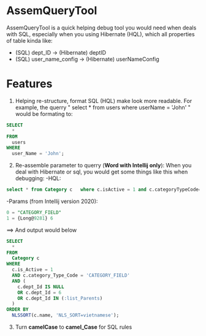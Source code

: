 # AssemQueryTool

AssemQueryTool is a quick helping debug tool you would need when deals with SQL, especially when you using Hibernate (HQL), which all properties of table kinda like:
  - (SQL) dept_ID -> (Hibernate) deptID
  - (SQL) user_name_config -> (Hibernate) userNameConfig

# Features
  1. Helping re-structure, format SQL (HQL) make look more readable. For example, the querry 
" select * from users where userName = 'John' "
    would be formating to: 
```sql
SELECT
  *
FROM
  users
WHERE
  user_Name = 'John';
```
  2. Re-assemble parameter to querry (**Word with Intellij only**): When you deal with Hibernate or sql, you would get some things like this when debugging:
  -HQL: 
```sql
select * from Category c   where c.isActive = 1 and c.categoryTypeCode=?  AND (c.deptId  IS NULL OR c.deptId = ? OR c.deptId IN (:listParents)) order by   NLSSORT(c.name,'NLS_SORT=vietnamese')
```
  -Params (from Intellij version 2020): 
```sql
0 = "CATEGORY_FIELD"
1 = {Long@9281} 6
```

==> And output would below
```sql
SELECT
  *
FROM
  Category c
WHERE
  c.is_Active = 1
  AND c.category_Type_Code = 'CATEGORY_FIELD'
  AND (
    c.dept_Id IS NULL
    OR c.dept_Id = 6
    OR c.dept_Id IN (:list_Parents)
  )
ORDER BY
  NLSSORT(c.name, 'NLS_SORT=vietnamese');
```
3. Turn **camelCase** to **camel_Case** for SQL rules

